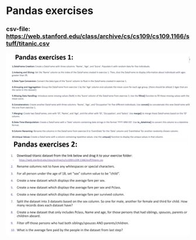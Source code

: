 # Pandas exercises

### csv-file: https://web.stanford.edu/class/archive/cs/cs109/cs109.1166/stuff/titanic.csv

![Exercises 1](exercises1.jpg)
![Exercises 2 with titanic-csv](exercises2.jpg)